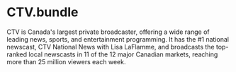 CTV.bundle
==========

CTV is Canada's largest private broadcaster, offering a wide range of leading news, sports, and entertainment programming. It has the #1 national newscast, CTV National News with Lisa LaFlamme, and broadcasts the top-ranked local newscasts in 11 of the 12 major Canadian markets, reaching more than 25 million viewers each week.
